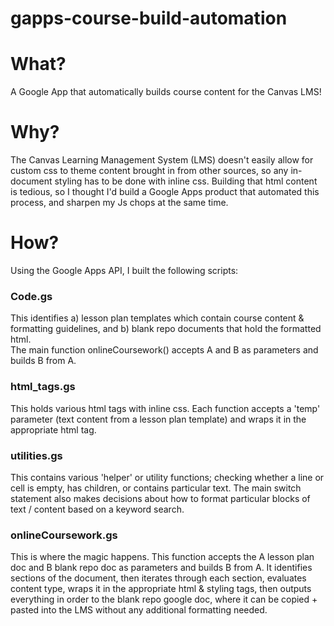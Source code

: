 # gapps-course-build-automation
# What?
A Google App that automatically builds course content for the Canvas LMS!

# Why?
The Canvas Learning Management System (LMS) doesn't easily allow for custom css to theme content brought in from other sources, so any in-document styling has to be done with inline css.
Building that html content is tedious, so I thought I'd build a Google Apps product that automated this process, and sharpen my Js chops at the same time.

# How?
Using the Google Apps API, I built the following scripts:

### Code.gs
This identifies a) lesson plan templates which contain course content & formatting guidelines, and b) blank repo documents that hold the formatted html.  
The main function onlineCoursework() accepts A and B as parameters and builds B from A.

### html_tags.gs
This holds various html tags with inline css.
Each function accepts a 'temp' parameter (text content from a lesson plan template) and wraps it in the appropriate html tag.

### utilities.gs
This contains various 'helper' or utility functions; checking whether a line or cell is empty, has children, or contains particular text. The main switch statement also makes decisions about how to format particular blocks of text / content based on a keyword search.

### onlineCoursework.gs
This is where the magic happens.
This function accepts the A lesson plan doc and B blank repo doc as parameters and builds B from A.
It identifies sections of the document, then iterates through each section, evaluates content type, wraps it in the appropriate html & styling tags, then outputs everything in order to the blank repo google doc, where it can be copied + pasted into the LMS without any additional formatting needed.
